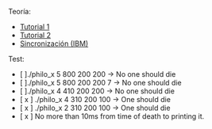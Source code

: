 Teoría:
- [Tutorial 1](https://hpc.llnl.gov/training/tutorials/introduction-parallel-computing-tutorial)
-	[Tutorial 2](https://computing.llnl.gov/tutorials/pthreads/)
- [Sincronización (IBM)](https://www.ibm.com/support/knowledgecenter/ssw_aix_71/generalprogramming/synch_overbmort.html)

Test:
- [ ]./philo_x 5 800 200 200 -> No one should die
- [ ]./philo_x 5 800 200 200 7 -> No one should die
- [ ]./philo_x 4 410 200 200 -> No one should die
- [ x ] ./philo_x 4 310 200 100 -> One should die
- [ x ] ./philo_x 2 310 200 100 -> One should die
- [ x ] No more than 10ms from time of death to printing it.
